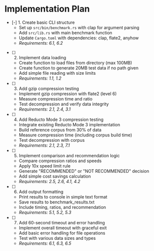 # Implementation Plan

- [-] 1. Create basic CLI structure
  - Set up `src/bin/benchmark.rs` with clap for argument parsing
  - Add `src/lib.rs` with main benchmark function
  - Update `Cargo.toml` with dependencies: clap, flate2, anyhow
  - _Requirements: 6.1, 6.2_

- [ ] 2. Implement data loading
  - Create function to load files from directory (max 100MB)
  - Create function to generate 20MB test data if no path given
  - Add simple file reading with size limits
  - _Requirements: 1.1, 1.2_

- [ ] 3. Add gzip compression testing
  - Implement gzip compression with flate2 (level 6)
  - Measure compression time and ratio
  - Test decompression and verify data integrity
  - _Requirements: 2.1, 2.4, 3.1_

- [ ] 4. Add Reducto Mode 3 compression testing
  - Integrate existing Reducto Mode 3 implementation
  - Build reference corpus from 30% of data
  - Measure compression time (including corpus build time)
  - Test decompression with corpus
  - _Requirements: 2.1, 2.3, 7.1_

- [ ] 5. Implement comparison and recommendation logic
  - Compare compression ratios and speeds
  - Apply 10x speed limit rule
  - Generate "RECOMMENDED" or "NOT RECOMMENDED" decision
  - Add simple cost savings calculation
  - _Requirements: 2.5, 2.6, 4.1, 4.2_

- [ ] 6. Add output formatting
  - Print results to console in simple text format
  - Save results to benchmark_results.txt
  - Include timing, ratios, and recommendation
  - _Requirements: 5.1, 5.2, 5.3_

- [ ] 7. Add 60-second timeout and error handling
  - Implement overall timeout with graceful exit
  - Add basic error handling for file operations
  - Test with various data sizes and types
  - _Requirements: 6.1, 6.3, 6.5_